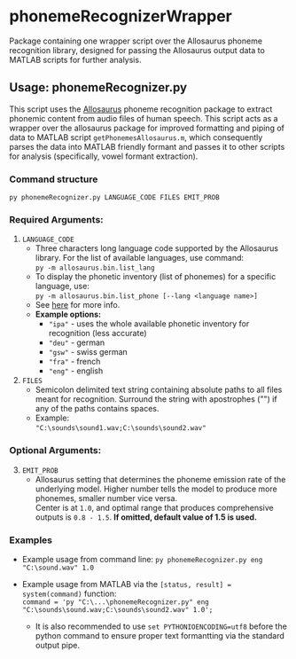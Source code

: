 # phonemeRecognizerWrapper
Package containing one wrapper script over the Allosaurus phoneme recognition library, designed for passing the Allosaurus output data to MATLAB scripts for further analysis.

## Usage: phonemeRecognizer.py
This script uses the [Allosaurus](https://github.com/xinjli/allosaurus) phoneme recognition package to extract phonemic content from audio files of human speech. This script acts as a wrapper over the allosaurus package for improved formatting and piping of data to MATLAB script `getPhonemesAllosaurus.m`, which consequently parses the data into MATLAB friendly formant and passes it to other scripts for analysis (specifically, vowel formant extraction).

### Command structure
`py phonemeRecognizer.py LANGUAGE_CODE FILES EMIT_PROB`

### Required Arguments:
1. `LANGUAGE_CODE`
   - Three characters long language code supported by the Allosaurus library. For the list of available languages, use command:  
     `py -m allosaurus.bin.list_lang`  
   - To display the phonetic inventory (list of phonemes) for a specific language, use:  
     `py -m allosaurus.bin.list_phone [--lang <language name>]`  
   - See [here](https://github.com/xinjli/allosaurus) for more info.
   - **Example options:**
     - `"ipa"` - uses the whole available phonetic inventory for recognition (less accurate)
     - `"deu"` - german
     - `"gsw"` - swiss german
     - `"fra"` - french
     - `"eng"` - english
2. `FILES`
   - Semicolon delimited text string containing absolute paths to all files meant for recognition. Surround the string with apostrophes ("") if any of the paths contains spaces.
   - Example:  
     `"C:\sounds\sound1.wav;C:\sounds\sound2.wav"`

### Optional Arguments:
3. `EMIT_PROB`
   - Allosaurus setting that determines the phoneme emission rate of the underlying model. Higher number tells the model to produce more phonemes, smaller number vice versa.  
   Center is at `1.0`, and optimal range that produces comprehensive outputs is `0.8 - 1.5`. **If omitted, default value of 1.5 is used.**

### Examples
- Example usage from command line:
  `py phonemeRecognizer.py eng "C:\sound.wav" 1.0`

- Example usage from MATLAB via the `[status, result] = system(command)` function:  
  `command = 'py "C:\...\phonemeRecognizer.py" eng "C:\sounds\sound.wav;C:\sounds\sound2.wav" 1.0';`
  - It is also recommended to use `set PYTHONIOENCODING=utf8` before the python command to ensure proper text formantting via the standard output pipe.
